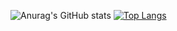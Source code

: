 ![Anurag's GitHub stats](https://github-readme-stats.vercel.app/api?username=CassianoE&show_icons=true&dark)
[![Top Langs](https://github-readme-stats.vercel.app/api/top-langs/?username=CassianoE)](https://github.com/CassianoE/github-readme-stats)
